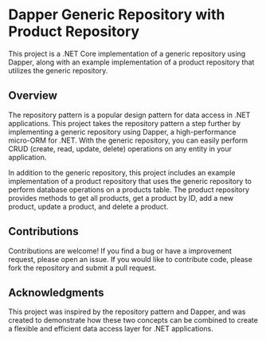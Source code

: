 # Dapper Generic Repository with Product Repository
This project is a .NET Core implementation of a generic repository using Dapper, along with an example implementation of a product repository that utilizes the generic repository.

## Overview
The repository pattern is a popular design pattern for data access in .NET applications. This project takes the repository pattern a step further by implementing a generic repository using Dapper, a high-performance micro-ORM for .NET. With the generic repository, you can easily perform CRUD (create, read, update, delete) operations on any entity in your application.

In addition to the generic repository, this project includes an example implementation of a product repository that uses the generic repository to perform database operations on a products table. The product repository provides methods to get all products, get a product by ID, add a new product, update a product, and delete a product.

## Contributions
Contributions are welcome! If you find a bug or have a improvement request, please open an issue. If you would like to contribute code, please fork the repository and submit a pull request.

## Acknowledgments
This project was inspired by the repository pattern and Dapper, and was created to demonstrate how these two concepts can be combined to create a flexible and efficient data access layer for .NET applications.
